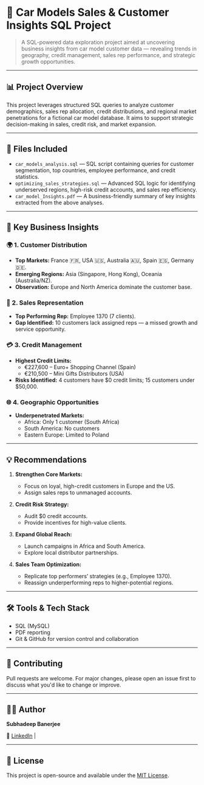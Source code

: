 # 🚗 Car Models Sales & Customer Insights SQL Project

> A SQL-powered data exploration project aimed at uncovering business insights from car model customer data — revealing trends in geography, credit management, sales rep performance, and strategic growth opportunities.

---

## 📊 Project Overview

This project leverages structured SQL queries to analyze customer demographics, sales rep allocation, credit distributions, and regional market penetrations for a fictional car model database. It aims to support strategic decision-making in sales, credit risk, and market expansion.

---

## 📂 Files Included

- `car_models_analysis.sql` — SQL script containing queries for customer segmentation, top countries, employee performance, and credit statistics.
- `optimizing_sales_strategies.sql` — Advanced SQL logic for identifying underserved regions, high-risk credit accounts, and sales rep efficiency.
- `car_model_Insights.pdf` — A business-friendly summary of key insights extracted from the above analyses.

---

## 📌 Key Business Insights

### 🌍 1. Customer Distribution
- **Top Markets:** France 🇫🇷, USA 🇺🇸, Australia 🇦🇺, Spain 🇪🇸, Germany 🇩🇪.
- **Emerging Regions:** Asia (Singapore, Hong Kong), Oceania (Australia/NZ).
- **Observation:** Europe and North America dominate the customer base.

### 👔 2. Sales Representation
- **Top Performing Rep:** Employee 1370 (7 clients).
- **Gap Identified:** 10 customers lack assigned reps — a missed growth and service opportunity.

### 💳 3. Credit Management
- **Highest Credit Limits:**
  - €227,600 – Euro+ Shopping Channel (Spain)
  - €210,500 – Mini Gifts Distributors (USA)
- **Risks Identified:** 4 customers have $0 credit limits; 15 customers under $50,000.

### 🌐 4. Geographic Opportunities
- **Underpenetrated Markets:**
  - Africa: Only 1 customer (South Africa)
  - South America: No customers
  - Eastern Europe: Limited to Poland

---

## 💡 Recommendations

1. **Strengthen Core Markets:**
   - Focus on loyal, high-credit customers in Europe and the US.
   - Assign sales reps to unmanaged accounts.

2. **Credit Risk Strategy:**
   - Audit $0 credit accounts.
   - Provide incentives for high-value clients.

3. **Expand Global Reach:**
   - Launch campaigns in Africa and South America.
   - Explore local distributor partnerships.

4. **Sales Team Optimization:**
   - Replicate top performers’ strategies (e.g., Employee 1370).
   - Reassign underperforming reps to higher-potential regions.

---

## 🛠 Tools & Tech Stack

- SQL (MySQL)
- PDF reporting
- Git & GitHub for version control and collaboration

---


## 🤝 Contributing

Pull requests are welcome. For major changes, please open an issue first to discuss what you'd like to change or improve.

---

## 👨‍💻 Author

**Subhadeep Banerjee**

🔗 [LinkedIn](https://www.linkedin.com/in/banner-subha/) | 

---

## 📄 License

This project is open-source and available under the [MIT License](LICENSE).


